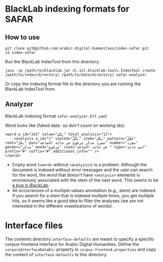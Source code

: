 # BlackLab indexing formats for SAFAR

## How to use

```
git clone git@github.com:arabic-digital-humanities/index-safar.git
cd index-safar
```

Run the BlackLab IndexTool from this directory:
```
java -cp /path/to/blacklab.jar nl.inl.blacklab.tools.IndexTool create /path/to/index/directory/ /path/to/data/directory/ safar-analyzer
```

Or copy the indexing format file to the directory you are running the BlackLab IndexTool from.

## Analyzer

BlackLab indexing format `safar-analyzer.blf.yaml`

Word looks like (faked data- so don't count on working ids):
```
<word w_id="242" value="بكل" total_analysis="11">
	<analysis a_id="1" vowled="بَكْلُ" stem="بكل" pattern="فَعْلُ" root="بكل" pos="مفرد مذكر مرفوع في حالة الاضافة" number="مفرد" gender="مذكر" mood="مرفوع" caze="في حالة الاضافة " type="اسم جامد" prefix="#" suffix="#" additional_info="" />
</word>
```

* Empty word (`<word>` without `<analysis>`) is a problem. Although the document is
indexed without error messages and the user can search for the word, the word
that doesn't have `<analysis>` elements is erroneously associated with the stem
of the next word. This seems to be [a bug in BlackLab](https://github.com/INL/BlackLab/issues/43).  
* All occurrences of a multiple values annotation (e.g., stem) are indexed. If
you search for a stem that is indexed multiple times, you get multiple hits,
so it seems like a good idea to filter the analyses (we are not interested in the
different vowelizations of words).


# Interface files
The contents directory `interface-defaults` are meant to specify a specific corpus-frontend interface for Arabic Digital Humanities. Define the `corporaInterfaceDataDir` property in `corpus-frontend.properties` and copy the content of `interface-defaults` to this directory.
